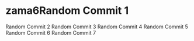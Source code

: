 # zama6Random Commit 1
Random Commit 2
Random Commit 3
Random Commit 4
Random Commit 5
Random Commit 6
Random Commit 7

